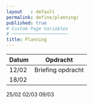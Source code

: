 ```yaml
---
layout   : default
permalink: define/planning/
published: true
# Custom Page Variables
# ─────────────────────
title: Planning
---
```


Datum        | Opdracht
------------ | -------------
12/02        | Briefing opdracht
18/02        | 
25/02
02/03
09/03
